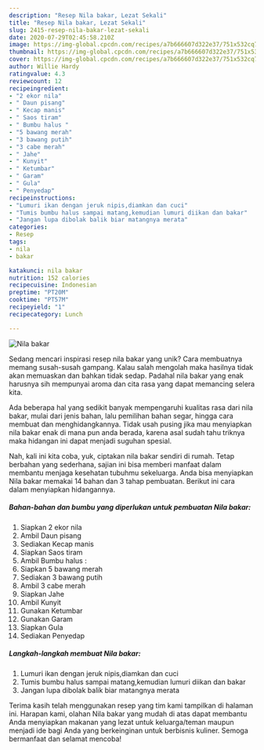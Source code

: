 ```yaml
---
description: "Resep Nila bakar, Lezat Sekali"
title: "Resep Nila bakar, Lezat Sekali"
slug: 2415-resep-nila-bakar-lezat-sekali
date: 2020-07-29T02:45:58.210Z
image: https://img-global.cpcdn.com/recipes/a7b666607d322e37/751x532cq70/nila-bakar-foto-resep-utama.jpg
thumbnail: https://img-global.cpcdn.com/recipes/a7b666607d322e37/751x532cq70/nila-bakar-foto-resep-utama.jpg
cover: https://img-global.cpcdn.com/recipes/a7b666607d322e37/751x532cq70/nila-bakar-foto-resep-utama.jpg
author: Willie Hardy
ratingvalue: 4.3
reviewcount: 12
recipeingredient:
- "2 ekor nila"
- " Daun pisang"
- " Kecap manis"
- " Saos tiram"
- " Bumbu halus "
- "5 bawang merah"
- "3 bawang putih"
- "3 cabe merah"
- " Jahe"
- " Kunyit"
- " Ketumbar"
- " Garam"
- " Gula"
- " Penyedap"
recipeinstructions:
- "Lumuri ikan dengan jeruk nipis,diamkan dan cuci"
- "Tumis bumbu halus sampai matang,kemudian lumuri diikan dan bakar"
- "Jangan lupa dibolak balik biar matangnya merata"
categories:
- Resep
tags:
- nila
- bakar

katakunci: nila bakar 
nutrition: 152 calories
recipecuisine: Indonesian
preptime: "PT20M"
cooktime: "PT57M"
recipeyield: "1"
recipecategory: Lunch

---
```



![Nila bakar](https://img-global.cpcdn.com/recipes/a7b666607d322e37/751x532cq70/nila-bakar-foto-resep-utama.jpg)

Sedang mencari inspirasi resep nila bakar yang unik? Cara membuatnya memang susah-susah gampang. Kalau salah mengolah maka hasilnya tidak akan memuaskan dan bahkan tidak sedap. Padahal nila bakar yang enak harusnya sih mempunyai aroma dan cita rasa yang dapat memancing selera kita.

Ada beberapa hal yang sedikit banyak mempengaruhi kualitas rasa dari nila bakar, mulai dari jenis bahan, lalu pemilihan bahan segar, hingga cara membuat dan menghidangkannya. Tidak usah pusing jika mau menyiapkan nila bakar enak di mana pun anda berada, karena asal sudah tahu triknya maka hidangan ini dapat menjadi suguhan spesial.




Nah, kali ini kita coba, yuk, ciptakan nila bakar sendiri di rumah. Tetap berbahan yang sederhana, sajian ini bisa memberi manfaat dalam membantu menjaga kesehatan tubuhmu sekeluarga. Anda bisa menyiapkan Nila bakar memakai 14 bahan dan 3 tahap pembuatan. Berikut ini cara dalam menyiapkan hidangannya.

<!--inarticleads1-->

##### Bahan-bahan dan bumbu yang diperlukan untuk pembuatan Nila bakar:

1. Siapkan 2 ekor nila
1. Ambil  Daun pisang
1. Sediakan  Kecap manis
1. Siapkan  Saos tiram
1. Ambil  Bumbu halus :
1. Siapkan 5 bawang merah
1. Sediakan 3 bawang putih
1. Ambil 3 cabe merah
1. Siapkan  Jahe
1. Ambil  Kunyit
1. Gunakan  Ketumbar
1. Gunakan  Garam
1. Siapkan  Gula
1. Sediakan  Penyedap




<!--inarticleads2-->

##### Langkah-langkah membuat Nila bakar:

1. Lumuri ikan dengan jeruk nipis,diamkan dan cuci
1. Tumis bumbu halus sampai matang,kemudian lumuri diikan dan bakar
1. Jangan lupa dibolak balik biar matangnya merata




Terima kasih telah menggunakan resep yang tim kami tampilkan di halaman ini. Harapan kami, olahan Nila bakar yang mudah di atas dapat membantu Anda menyiapkan makanan yang lezat untuk keluarga/teman maupun menjadi ide bagi Anda yang berkeinginan untuk berbisnis kuliner. Semoga bermanfaat dan selamat mencoba!
